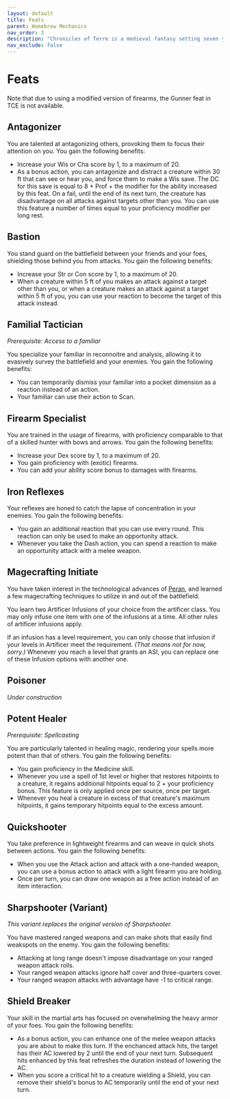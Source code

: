 ```yaml
---
layout: default
title: Feats
parent: Homebrew Mechanics
nav_order: 3
description: "Chronicles of Terre is a medieval fantasy setting seven years in the writing, currently for dungeons & dragons 5th edition."
nav_exclude: false
---
```


# Feats

Note that due to using a modified version of firearms, the Gunner feat in TCE is not available.

## Antagonizer

You are talented at antagonizing others, provoking them to focus their attention on you. You gain the following benefits:
- Increase your Wis or Cha score by 1, to a maximum of 20.
- As a bonus action, you can antagonize and distract a creature within 30 ft that can see or hear you, and force them to make a Wis save. The DC for this save is equal to 8 + Prof + the modifier for the ability increased by this feat. On a fail, until the end of its next turn, the creature has disadvantage on all attacks against targets other than you. You can use this feature a number of times equal to your proficiency modifier per long rest.

## Bastion

You stand guard on the battlefield between your friends and your foes, shielding those behind you from attacks. You gain the following benefits:
- Increase your Str or Con score by 1, to a maximum of 20.
- When a creature within 5 ft of you makes an attack against a target other than you, or when a creature makes an attack against a target within 5 ft of you, you can use your reaction to become the target of this attack instead.

## Familial Tactician

*Prerequisite: Access to a familiar*

You specialize your familiar in reconnoitre and analysis, allowing it to evasively survey the battlefield and your enemies. You gain the following benefits:
- You can temporarily dismiss your familiar into a pocket dimension as a reaction instead of an action.
- Your familiar can use their action to Scan.

## Firearm Specialist

You are trained in the usage of firearms, with proficiency comparable to that of a skilled hunter with bows and arrows. You gain the following benefits:
- Increase your Dex score by 1, to a maximum of 20.
- You gain proficiency with (exotic) firearms.
- You can add your ability score bonus to damages with firearms.

## Iron Reflexes

Your reflexes are honed to catch the lapse of concentration in your enemies. You gain the following benefits:
- You gain an additional reaction that you can use every round. This reaction can only be used to make an opportunity attack.
- Whenever you take the Dash action, you can spend a reaction to make an opportunity attack with a melee weapon.

## Magecrafting Initiate

You have taken interest in the technological advances of [Peran](../region/Peran), and learned a few magecrafting techniques to utilize in and out of the battlefield. 

You learn two Artificer Infusions of your choice from the artificer class. You may only infuse one item with one of the infusions at a time. All other rules of artificer infusions apply.

If an infusion has a level requirement, you can only choose that infusion if your levels in Artificer meet the requirement. *(That means not for now, sorry.)* Whenever you reach a level that grants an ASI, you can replace one of these Infusion options with another one.

## Poisoner

*Under construction*

## Potent Healer

*Prerequisite: Spellcasting*

You are particularly talented in healing magic, rendering your spells more potent than that of others. You gain the following benefits:
- You gain proficiency in the Medicine skill.
- Whenever you use a spell of 1st level or higher that restores hitpoints to a creature, it regains additional hitpoints equal to 2 + your proficiency bonus. This feature is only applied once per source, once per target.
- Whenever you heal a creature in excess of that creature's maximum hitpoints, it gains temporary hitpoints equal to the excess amount.

## Quickshooter

You take preference in lightweight firearms and can weave in quick shots between actions. You gain the following benefits:
- When you use the Attack action and attack with a one-handed weapon, you can use a bonus action to attack with a light firearm you are holding.
- Once per turn, you can draw one weapon as a free action instead of an item interaction.

## Sharpshooter (Variant)

*This variant replaces the original version of Sharpshooter.*

You have mastered ranged weapons and can make shots that easily find weakspots on the enemy. You gain the following benefits:
- Attacking at long range doesn't impose disadvantage on your ranged weapon attack rolls.
- Your ranged weapon attacks ignore half cover and three-quarters cover.
- Your ranged weapon attacks with advantage have -1 to critical range.

## Shield Breaker

Your skill in the martial arts has focused on overwhelming the heavy armor of your foes. You gain the following benefits:
- As a bonus action, you can enhance one of the melee weapon attacks you are about to make this turn. If the enchanced attack hits, the target has their AC lowered by 2 until the end of your next turn. Subsequent hits enhanced by this feat refreshes the duration instead of lowering the AC.
- When you score a critical hit to a creature wielding a Shield, you can remove their shield's bonus to AC temporarily until the end of your next turn.
